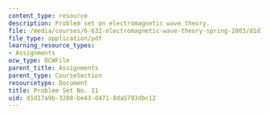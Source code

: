 ```yaml
---
content_type: resource
description: Problem set on electromagnetic wave theory.
file: /media/courses/6-632-electromagnetic-wave-theory-spring-2003/d1d17a9b3288be43d4718da5793dbc12_ps11.pdf
file_type: application/pdf
learning_resource_types:
- Assignments
ocw_type: OCWFile
parent_title: Assignments
parent_type: CourseSection
resourcetype: Document
title: Problem Set No. 11
uid: d1d17a9b-3288-be43-d471-8da5793dbc12
---
```

